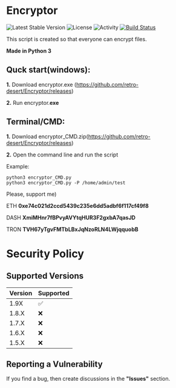 # Encryptor

![Latest Stable Version](https://img.shields.io/github/v/release/retro-desert/Encryptor?color=success)
![License](https://img.shields.io/github/license/retro-desert/Encryptor?color=informational)
![Activity](https://img.shields.io/github/commit-activity/m/retro-desert/Encryptor?color=yellow)
[![Build Status](https://travis-ci.org/retro-desert/Encryptor.svg?branch=master)](https://travis-ci.org/retro-desert/Encryptor)

This script is created so that everyone can encrypt files.

**Made in Python 3**

## Quck start(windows):

**1.** Download encryptor.exe (https://github.com/retro-desert/Encryptor/releases)

**2.** Run encryptor.**exe**

## Terminal/CMD:

**1.** Download encryptor_CMD.zip(https://github.com/retro-desert/Encryptor/releases)

**2.** Open the command line and run the script

Example:

```
python3 encryptor_CMD.py
python3 encryptor_CMD.py -P /home/admin/test
```

Please, support me)

ETH
**0xe74c021d2ccd5439c235e6dd5adbf6f117cf49f8**

DASH
**XmiMHnr7fBPvyAVYtqHUR3F2gxbA7qasJD**

TRON
**TVH67yTgvFMTbLBxJqNzoRLN4LWjqquobB**

# Security Policy

## Supported Versions

| Version | Supported          |
| ------- | ------------------ |
| 1.9X    | :white_check_mark: |
| 1.8.X   | :x: 			   |
| 1.7.X   | :x:                |
| 1.6.X   | :x:                |
| 1.5.X   | :x:                |

## Reporting a Vulnerability

If you find a bug, then create discussions in the **"Issues"** section.